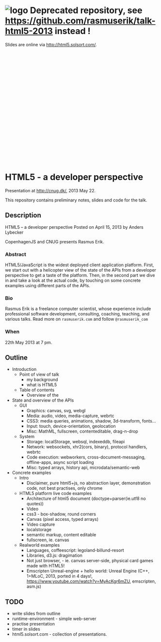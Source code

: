 # ![logo](https://solsort.com/_logo.png)  Deprecated repository, see https://github.com/rasmuserik/talk-html5-2013 instead !


Slides are online via http://html5.solsort.com/. 


<br><br><br><br><br><br><br><br><br><br><br><br><br><br><br><br><br><br><br><br><br>

# HTML5 - a developer perspective
 
Presentation at http://cnug.dk/, 2013 May 22.

This repository contains preliminary notes, slides and code for the talk.

## Description

HTML5 – a developer perspective
Posted on April 15, 2013 by Anders Lybecker 

CopenhagenJS and CNUG presents Rasmus Erik.

### Abstract

HTML5/JavaScript is the widest deployed client application platform.
First, we start out with a helicopter view of the state of the APIs
from a developer perspective to get a taste of the platform. Then, in
the second part we dive in and take a look at the actual code, by
touching on some concrete examples using different parts of the APIs.

### Bio

Rasmus Erik is a freelance computer scientist, whose experience
include professional software development, consulting, coaching,
teaching, and various talks. Read more on `rasmuserik.com` and follow `@rasmuserik_com`

### When 
22th May 2013 at 7 pm.

## Outline

- Introduction
    - Point of view of talk
        - my background
        - what is HTML5
    - Table of contents
        - Overview of the 
- State and overview of the APIs
    - GUI
        - Graphics: canvas, svg, webgl
        - Media: audio, video, media-capture, webrtc
        - CSS3: media queries, animations, shadow, 3d-transform, fonts...
        - Input: touch, device-orientation, geolocation
        - Misc: MathML, fullscreen, contenteditable, drag-n-drop
    - System
        - Storage: localStorage, websql, indexeddb, fileapi
        - Network: websockets, xhr2(cors, binary), protocol handlers, webrtc
        - Code execution: webworkers, cross-document-messaging, offline-apps, async script loading
        - Misc: typed arrays, history api, microdata/semantic-web
- Concrete examples
    - Intro
        - Disclaimer, pure html5+js, no abstraction layer, demonstration code, not best practises, only chrome
    - HTML5 platform live code examples
        - Architecture of html5 document (doctype+parser(ie.utf8 no quotes))
        - Video 
        - css3 - box-shadow, round corners
        - Canvas (pixel access, typed arrays)
        - Video capture
        - localstorage
        - semantic markup, content editable
        - fullscreen, ie. canvas
    - Realworld examples
        - Languages, coffeescript: legoland-billund-resort
        - Libraries, d3.js: dragimation
        - Not just browser, - ie. canvas server-side, physical card games made with HTML5!
        - Emscripten Unreal-engine + hello world: Unreal Engine (C++, 1+MLoC, 2013, ported in 4 days!, https://www.youtube.com/watch?v=MyAcKgr6mZU, emscripten, asm.js)


## TODO

- write slides from outline
- runtime-environment - simple web-server
- practise presentation 
- timer in slides
- html5.solsort.com - collection of presentations.
